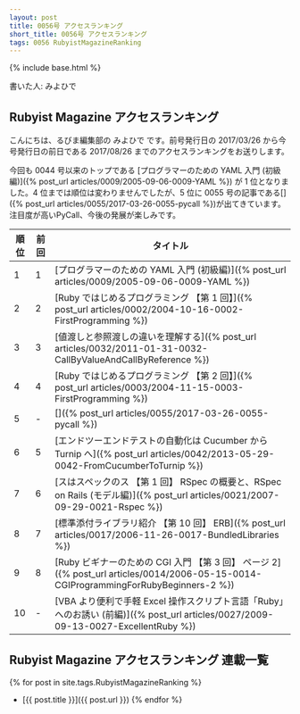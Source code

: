 ```yaml
---
layout: post
title: 0056号 アクセスランキング
short_title: 0056号 アクセスランキング
tags: 0056 RubyistMagazineRanking
---
```

{% include base.html %}


書いた人: みよひで

## Rubyist Magazine アクセスランキング

こんにちは、るびま編集部の みよひで です。前号発行日の 2017/03/26 から今号発行日の前日である 2017/08/26 までのアクセスランキングをお送りします。

今回も 0044 号以来のトップである [プログラマーのための YAML 入門 (初級編)]({% post_url articles/0009/2005-09-06-0009-YAML %}) が 1 位となりました。4 位までは順位は変わりませんでしたが、5 位に 0055 号の記事である[]({% post_url articles/0055/2017-03-26-0055-pycall %})が出てきています。注目度が高いPyCall、今後の発展が楽しみです。

| 順位| 前回| タイトル|
|---|---|---|
| 1| 1| [プログラマーのための YAML 入門 (初級編)]({% post_url articles/0009/2005-09-06-0009-YAML %})|
| 2| 2| [Ruby ではじめるプログラミング 【第 1 回】]({% post_url articles/0002/2004-10-16-0002-FirstProgramming %})|
| 3| 3| [値渡しと参照渡しの違いを理解する]({% post_url articles/0032/2011-01-31-0032-CallByValueAndCallByReference %})|
| 4| 4| [Ruby ではじめるプログラミング 【第 2 回】]({% post_url articles/0003/2004-11-15-0003-FirstProgramming %})|
| 5| -| []({% post_url articles/0055/2017-03-26-0055-pycall %})|
| 6| 5| [エンドツーエンドテストの自動化は Cucumber から Turnip へ]({% post_url articles/0042/2013-05-29-0042-FromCucumberToTurnip %})|
| 7| 6| [スはスペックのス 【第 1 回】 RSpec の概要と、RSpec on Rails (モデル編)]({% post_url articles/0021/2007-09-29-0021-Rspec %})|
| 8| 7| [標準添付ライブラリ紹介 【第 10 回】 ERB]({% post_url articles/0017/2006-11-26-0017-BundledLibraries %})|
| 9| 8| [Ruby ビギナーのための CGI 入門 【第 3 回】 ページ 2]({% post_url articles/0014/2006-05-15-0014-CGIProgrammingForRubyBeginners-2 %})|
| 10| -| [VBA より便利で手軽 Excel 操作スクリプト言語「Ruby」へのお誘い (前編)]({% post_url articles/0027/2009-09-13-0027-ExcellentRuby %})|


## Rubyist Magazine アクセスランキング 連載一覧

{% for post in site.tags.RubyistMagazineRanking %}
  - [{{ post.title }}]({{ post.url }})
{% endfor %}


